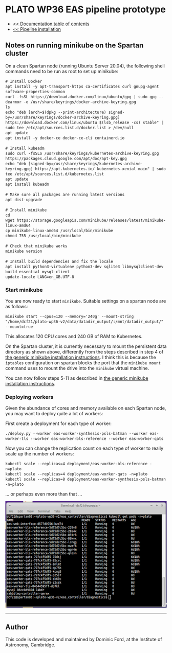 # PLATO WP36 EAS pipeline prototype

* [<< Documentation table of contents](contents.md)
* [<< Pipeline installation](install.md)

## Notes on running minikube on the Spartan cluster

On a clean Spartan node (running Ubuntu Server 20.04), the following shell commands need to be run as root to set up minikube:

```
# Install Docker
apt install -y apt-transport-https ca-certificates curl gnupg-agent software-properties-common
curl -fsSL https://download.docker.com/linux/ubuntu/gpg | sudo gpg --dearmor -o /usr/share/keyrings/docker-archive-keyring.gpg
ls
echo "deb [arch=$(dpkg --print-architecture) signed-by=/usr/share/keyrings/docker-archive-keyring.gpg] https://download.docker.com/linux/ubuntu $(lsb_release -cs) stable" | sudo tee /etc/apt/sources.list.d/docker.list > /dev/null
apt update
apt install -y docker-ce docker-ce-cli containerd.io

# Install kubeadm
sudo curl -fsSLo /usr/share/keyrings/kubernetes-archive-keyring.gpg https://packages.cloud.google.com/apt/doc/apt-key.gpg
echo "deb [signed-by=/usr/share/keyrings/kubernetes-archive-keyring.gpg] https://apt.kubernetes.io/ kubernetes-xenial main" | sudo tee /etc/apt/sources.list.d/kubernetes.list
apt update
apt install kubeadm

# Make sure all packages are running latest versions
apt dist-upgrade

# Install minikube
cd
wget https://storage.googleapis.com/minikube/releases/latest/minikube-linux-amd64
cp minikube-linux-amd64 /usr/local/bin/minikube
chmod 755 /usr/local/bin/minikube

# Check that minikube works
minikube version

# Install build dependencies and fix the locale
apt install python3-virtualenv python3-dev sqlite3 libmysqlclient-dev build-essential mysql-client
update-locale LANG=en_GB.UTF-8

```

### Start minikube

You are now ready to start `minikube`. Suitable settings on a spartan node are as follows:

```
minikube start --cpus=120 --memory='240g' --mount-string "/home/dcf21/plato-wp36-v2/data/datadir_output/:/mnt/datadir_output/" --mount=true
```

This allocates 120 CPU cores and 240 GB of RAM to Kubernetes.

On the Spartan cluster, it is currently necessary to mount the persistent data directory as shown above, differently from the steps described in step 4 of [the generic minikube installation instructions](minikube-setup.md). I think this is because the `iptables` configuration on spartan blocks the port that the `minikube mount` command uses to mount the drive into the `minikube` virtual machine.

You can now follow steps 5-11 as described in [the generic minikube installation instructions](minikube-setup.md).

### Deploying workers

Given the abundance of cores and memory available on each Spartan node, you may want to deploy quite a lot of workers:

First create a deployment for each type of worker:

```
./deploy.py --worker eas-worker-synthesis-psls-batman --worker eas-worker-tls --worker eas-worker-bls-reference --worker eas-worker-qats
```

Now you can change the replication count on each type of worker to really scale up the number of workers:

```
kubectl scale --replicas=4 deployment/eas-worker-bls-reference -n=plato
kubectl scale --replicas=4 deployment/eas-worker-qats -n=plato
kubectl scale --replicas=8 deployment/eas-worker-synthesis-psls-batman -n=plato
```

... or perhaps even more than that ...

![Kubernetes deployment](img/cmd_line_deployment_large_sm.png)

---

## Author

This code is developed and maintained by Dominic Ford, at the Institute of Astronomy, Cambridge.
